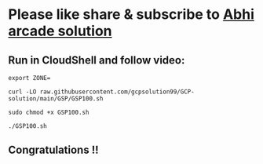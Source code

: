 # Please like share & subscribe to [Abhi arcade solution](http://www.youtube.com/@Abhi_Arcade_Solution)

## Run in CloudShell and follow video:

```
export ZONE=
```
```
curl -LO raw.githubusercontent.com/gcpsolution99/GCP-solution/main/GSP/GSP100.sh

sudo chmod +x GSP100.sh

./GSP100.sh
```

## Congratulations !!
